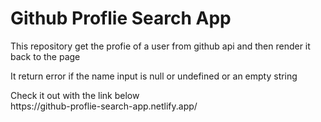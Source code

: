 <h1>Github Proflie Search App</h1>
<p>This repository get the profie of a user from github api and then render it back to the page</p>
<p>It return error if the name input is null or undefined or an empty string</p>
<p>Check it out with the link below <br>
https://github-proflie-search-app.netlify.app/
</p>

